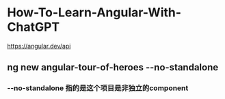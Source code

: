 # How-To-Learn-Angular-With-ChatGPT
 
https://angular.dev/api

## ng new angular-tour-of-heroes --no-standalone
###  --no-standalone 指的是这个项目是非独立的component